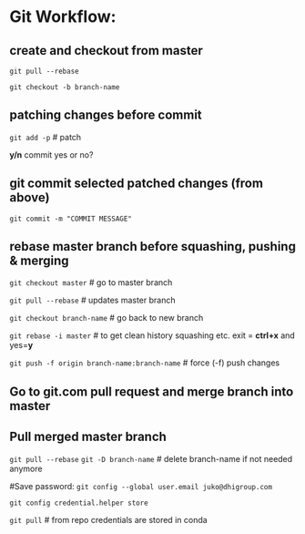 
# Git Workflow:
## create and checkout from master
`git pull --rebase`

`git checkout -b branch-name`

## patching changes before commit
`git add -p` # patch

**y/n** commit yes or no?

## git commit selected patched changes (from above)
`git commit -m "COMMIT MESSAGE"`

## rebase master branch before squashing, pushing & merging
`git checkout master`  # go to master branch

`git pull --rebase`  # updates master branch

`git checkout branch-name`  # go back to new branch

`git rebase -i master`  # to get clean history squashing etc.
  exit = **ctrl+x** and yes=**y**

`git push -f origin branch-name:branch-name`  # force (-f) push changes

## Go to git.com pull request and merge branch into master

## Pull merged master branch
`git pull --rebase`
`git -D branch-name`  # delete branch-name if not needed anymore


#Save password:
`git config --global user.email juko@dhigroup.com`

`git config credential.helper store`

`git pull` # from repo credentials are stored in conda
